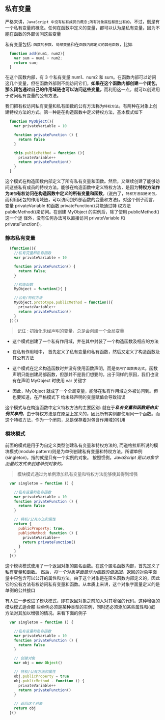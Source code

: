 ## 私有变量

严格来讲，`JavaScript 中没有私有成员的概念;所有对象属性都是公有的`。不过，倒是有一个私有变量的概念。任何在函数中定义的变量，都可以认为是私有变量，因为不能在函数的外部访问这些变量

私有变量包括: `函数的参数`、`局部变量`和在`函数内部定义的其他函数`，比如:

```javascript
  function add(num1, num2){
    var sum = num1 + num2;
    return sum;
  }
```
在这个函数内部，有 3 个私有变量:num1、num2 和 sum。在函数内部可以访问这几个变量，但在函数外部则不能访问它们。<strong>如果在这个函数内部创建一个闭包，那么闭包通过自己的作用域链也可以访问这些变量。</strong>而利用这一点，就可以创建用于访问私有变量的公有方法。

我们把有权访问私有变量和私有函数的公有方法称为`特权方法`。有两种在对象上创建特权方法的方式。第一种是在构造函数中定义特权方法，基本模式如下
```javascript
  function MyObject(){
    var privateVariable = 10

    function privateFunction () {
      return false
    }

    this.publicMethod = function (){
      privateVariable++
      return privateFunction()
    }
  }
```
这个模式在构造函数内部定义了所有私有变量和函数。然后，又继续创建了能够访问这些私有成员的特权方法。能够在构造函数中定义特权方法，是因为<strong>特权方法作为`闭包`有权访问在构造函数中定义的所有变量和函数</strong>。(说白了，`特权方法就是闭包`，而利用闭包的作用域链，可以访问到外部函数的变量和方法)。对这个例子而言，变量 privateVariable 和函数 privateFunction()只能通过特 权方法 publicMethod()来访问。在创建 MyObject 的实例后，除了使用 publicMethod()这一个途 径外，没有任何办法可以直接访问 privateVariable 和 privateFunction()。

### 静态私有变量
```javascript
  (function(){
    //私有变量和私有函数
    var privateVariable = 10

    function privateFunction() {
      return false;
    }

    //构造函数
    MyObject = function(){ }

    //公有/特权方法
    MyObject.prototype.publicMethod = function(){
      privateVariable++
      return privateFunction()
    }
  })()
```
> 记住 : 初始化未经声明的变量，总是会创建一个全局变量

- 这个模式创建了一个私有作用域，并在其中封装了一个构造函数及相应的方法

- 在私有作用域中， 首先定义了私有变量和私有函数，然后又定义了构造函数及其公有方法

- 这个模式在定义构造函数时并没有使用函数声明，而是`使用了函数表达式`。函数声明只能创建局部函数，但那并不是我们想要的。出于同样的原因，我们也没有在声明 MyObject 时使用 var 关键字

- 因此，MyObject 就成了一个全局变量，能够在私有作用域之外被访问到。但也要知道，在严格模式下 给未经声明的变量赋值会导致错误

这个模式与在构造函数中定义特权方法的主要区别: 就在于<strong><em>私有变量和函数是由实例共享的</em></strong>。由于特权方法是在原型上定义的，因此所有实例都使用同一个函数。而这个特权方法，作为一个闭包，总是保存着对包含作用域的引用

### 模块模式
前面的模式是用于为自定义类型创建私有变量和特权方法的, 而道格拉斯所说的模块模式(module pattern)则是为单例创建私有变量和特权方法。所谓单例(singleton)，指的就是只有一个实例的对象。 按照惯例，<em>JavaScript 是以对象字面量的方式来创建单例对象的。</em>

> 模块模式通过为单例添加私有变量和特权方法能够使其得到增强
```javascript
  var singleton = function () {

    //私有变量和私有函数
    var privateVariable = 10
    function privateFunction () {
      return false
    }

    // 特权/公有方法和属性
    return {
      publicProperty: true,
      publicMethod: function () {
        privateVariable++
        return privateFunction()
      }
    }
  }()
```
这个模块模式使用了一个返回对象的匿名函数。在这个匿名函数内部，首先定义了私有变量和函数。 然后，<em>将一个对象字面量作为函数的值返回</em>。返回的对象字面量中只包含可以公开的属性和方法。由于这个对象是在匿名函数内部定义的，因此它的公有方法有权访问私有变量和函数。从本质上来讲，这个对象字面量定义的是单例的公共接口

有人进一步改进了模块模式，即在返回对象之前加入对其增强的代码。这种增强的模块模式适合那 些单例必须是某种类型的实例，同时还必须添加某些属性和(或)方法对其加以增强的情况。来看下面的例子

```javascript
  var singleton = function () {

    //私有变量和私有函数
    var privateVariable = 10
    function privateFunction () {
      return false
    }

    // 创建对象
    var obj = new Object()

    // 特权/公有方法和属性
    obj.publicProperty = true
    obj.publicMethod - function () {
      privateVariable++
      return privateFunction()
    }
    
    // 返回这个对象
    return obj
  }()
```
